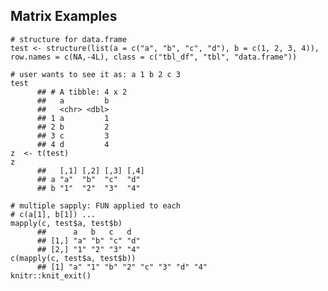 ## Matrix Examples

<!--  commments -->


    # structure for data.frame
    test <- structure(list(a = c("a", "b", "c", "d"), b = c(1, 2, 3, 4)), row.names = c(NA,-4L), class = c("tbl_df", "tbl", "data.frame"))

    # user wants to see it as: a 1 b 2 c 3
    test
          ## # A tibble: 4 x 2
          ##   a         b
          ##   <chr> <dbl>
          ## 1 a         1
          ## 2 b         2
          ## 3 c         3
          ## 4 d         4
    z  <- t(test)
    z
          ##   [,1] [,2] [,3] [,4]
          ## a "a"  "b"  "c"  "d" 
          ## b "1"  "2"  "3"  "4"

    # multiple sapply: FUN applied to each
    # c(a[1], b[1]) ...
    mapply(c, test$a, test$b)
          ##      a   b   c   d  
          ## [1,] "a" "b" "c" "d"
          ## [2,] "1" "2" "3" "4"
    c(mapply(c, test$a, test$b))
          ## [1] "a" "1" "b" "2" "c" "3" "d" "4"
    knitr::knit_exit()

